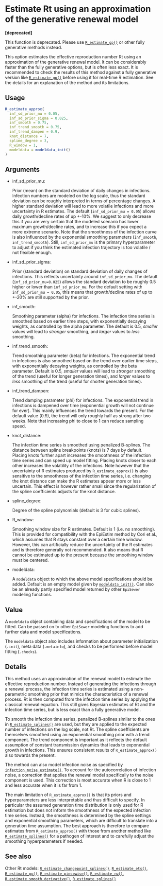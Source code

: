 # Estimate Rt using an approximation of the generative renewal model

**\[deprecated\]**

This function is deprecated. Please use
[`R_estimate_gp()`](https://adrian-lison.github.io/EpiSewer/reference/R_estimate_gp.md)
or other fully generative methods instead.

This option estimates the effective reproduction number Rt using an
approximation of the generative renewal model. It can be considerably
faster than the fully generative options, but is often less exact. It is
recommended to check the results of this method against a fully
generative version like
[`R_estimate_gp()`](https://adrian-lison.github.io/EpiSewer/reference/R_estimate_gp.md)
before using it for real-time R estimation. See the details for an
explanation of the method and its limitations.

## Usage

``` r
R_estimate_approx(
  inf_sd_prior_mu = 0.05,
  inf_sd_prior_sigma = 0.025,
  inf_smooth = 0.75,
  inf_trend_smooth = 0.75,
  inf_trend_dampen = 0.9,
  knot_distance = 7,
  spline_degree = 3,
  R_window = 1,
  modeldata = modeldata_init()
)
```

## Arguments

- inf_sd_prior_mu:

  Prior (mean) on the standard deviation of daily changes in infections.
  Infection numbers are modeled on the log scale, thus the standard
  deviation can be roughly interpreted in terms of percentage changes. A
  higher standard deviation will lead to more volatile infections and
  more uncertainty in R estimates. The default
  (`inf_sd_prior_mu = 0.05`) allows daily growth/decline rates of up
  +-10%. We suggest to only decrease this if you are very certain that
  the modeled scenario has lower maximum growth/decline rates, and to
  increase this if you expect a more extreme scenario. Note that the
  smoothness of the infection curve is also influenced by the
  exponential smoothing parameters (`inf_smooth`, `inf_trend_smooth`).
  Still, `inf_sd_prior_mu` is the primary hyperparameter to adjust if
  you think the estimated infection trajectory is too volatile / not
  flexible enough.

- inf_sd_prior_sigma:

  Prior (standard deviation) on standard deviation of daily changes of
  infections. This reflects uncertainty around `inf_sd_prior_mu`. The
  default (`inf_sd_prior_mu=0.025`) allows the standard deviation to be
  roughly 0.5 higher or lower than `inf_sd_prior_mu`. For the default
  setting with `inf_sd_prior_mu = 0.05`, this means that growth/decline
  rates of up to +-20% are still supported by the prior.

- inf_smooth:

  Smoothing parameter (alpha) for infections. The infection time series
  is smoothed based on earlier time steps, with exponentially decaying
  weights, as controlled by the alpha parameter. The default is 0.5,
  *smaller* values will lead to *stronger* smoothing, and *larger*
  values to *less* smoothing.

- inf_trend_smooth:

  Trend smoothing parameter (beta) for infections. The exponential trend
  in infections is also smoothed based on the trend over earlier time
  steps, with exponentially decaying weights, as controlled by the beta
  parameter. Default is 0.5, *smaller* values will lead to *stronger*
  smoothing of the trend (useful for longer generation times), and
  *larger* values to *less* smoothing of the trend (useful for shorter
  generation times).

- inf_trend_dampen:

  Trend damping parameter (phi) for infections. The exponential trend in
  infections is dampened over time (exponential growth will not continue
  for ever). This mainly influences the trend towards the present. For
  the default value (0.9), the trend will only roughly half as strong
  after two weeks. Note that increasing phi to close to 1 can reduce
  sampling speed.

- knot_distance:

  The infection time series is smoothed using penalized B-splines. The
  distance between spline breakpoints (knots) is 7 days by default.
  Placing knots further apart increases the smoothness of the infection
  time series and can speed up model fitting. Placing knots closer to
  each other increases the volatility of the infections. Note however
  that the uncertainty of R estimates produced by `R_estimate_approx()`
  is also sensitive to the smoothness of the infection time series, i.e.
  changing the knot distance can make the R estimates appear more or
  less uncertain. This effect is however rather small since the
  regularization of the spline coefficients adjusts for the knot
  distance.

- spline_degree:

  Degree of the spline polynomials (default is 3 for cubic splines).

- R_window:

  Smoothing window size for R estimates. Default is 1 (i.e. no
  smoothing). This is provided for compatibility with the EpiEstim
  method by Cori et al., which assumes that R stays constant over a
  certain time window. However, this can artificially reduce the
  uncertainty of the R estimates and is therefore generally not
  recommended. It also means that R cannot be estimated up to the
  present because the smoothing window must be centered.

- modeldata:

  A `modeldata` object to which the above model specifications should be
  added. Default is an empty model given by
  [`modeldata_init()`](https://adrian-lison.github.io/EpiSewer/reference/modeldata_init.md).
  Can also be an already partly specified model returned by other
  `EpiSewer` modeling functions.

## Value

A `modeldata` object containing data and specifications of the model to
be fitted. Can be passed on to other `EpiSewer` modeling functions to
add further data and model specifications.

The `modeldata` object also includes information about parameter
initialization (`.init`), meta data (`.metainfo`), and checks to be
performed before model fitting (`.checks`).

## Details

This method uses an approximation of the renewal model to estimate the
effective reproduction number. Instead of generating the infections
through a renewal process, the infection time series is estimated using
a non-parametric smoothing prior that mimics the characteristics of a
renewal process. Rt is then computed from the infection time series by
applying the classical renewal equation. This still gives Bayesian
estimates of Rt and the infection time series, but is less exact than a
fully generative model.

To smooth the infection time series, penalized B-splines similar to the
ones in
[`R_estimate_splines()`](https://adrian-lison.github.io/EpiSewer/reference/R_estimate_splines.md)
are used, but they are applied to the expected number of infections on
the log scale, not Rt. The spline coefficients are themselves smoothed
using an exponential smoothing prior with a trend component. The trend
component is important as it reflects the default assumption of constant
transmission dynamics that leads to exponential growth in infections.
This ensures consistent results of `R_estimate_approx()` also towards
the present.

The method can also model infection noise as specified by
[`infection_noise_estimate()`](https://adrian-lison.github.io/EpiSewer/reference/infection_noise_estimate.md).
To account for the autocorrelation of infection noise, a correction that
applies the renewal model specifically to the noise component is used.
This correction is most accurate when R is close to 1 and less accurate
when it is far from 1.

The main limitation of `R_estimate_approx()` is that its priors and
hyperparameters are less interpretable and thus difficult to specify. In
particular the assumed generation time distribution is only used for R
estimation but does not inform the smoothness of the expected infection
time series. Instead, the smoothness is determined by the spline
settings and exponential smoothing parameters, which are difficult to
translate into a generation time assumption. The best approach is
therefore to compare estimates from `R_estimate_approx()` with those
from another method like
[`R_estimate_splines()`](https://adrian-lison.github.io/EpiSewer/reference/R_estimate_splines.md)
for a pathogen of interest and to carefully adjust the smoothing
hyperparameters if needed.

## See also

Other Rt models:
[`R_estimate_changepoint_splines()`](https://adrian-lison.github.io/EpiSewer/reference/R_estimate_changepoint_splines.md),
[`R_estimate_ets()`](https://adrian-lison.github.io/EpiSewer/reference/R_estimate_ets.md),
[`R_estimate_gp()`](https://adrian-lison.github.io/EpiSewer/reference/R_estimate_gp.md),
[`R_estimate_piecewise()`](https://adrian-lison.github.io/EpiSewer/reference/R_estimate_piecewise.md),
[`R_estimate_rw()`](https://adrian-lison.github.io/EpiSewer/reference/R_estimate_rw.md),
[`R_estimate_smooth_derivative()`](https://adrian-lison.github.io/EpiSewer/reference/R_estimate_smooth_derivative.md),
[`R_estimate_splines()`](https://adrian-lison.github.io/EpiSewer/reference/R_estimate_splines.md)
